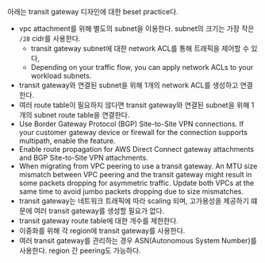 아래는 transit gateway 디자인에 대한 beset practice다.
- vpc attachment를 위해 별도의 subnet을 이용한다. subnet의 크기는 가장 작은 `/28` cidr를 사용한다.
    - transit gateway subnet에 대한 network ACL를 통해 트래픽을 제어할 수 있다,
    - Depending on your traffic flow, you can apply network ACLs to your workload subnets.
- transit gateway와 연결된 subnet을 위해 1개의 network ACL를 생성하고 연결한다.
- 여러 route table이 필요하지 않다면 transit gateway와 연결된 subnet을 위해 1개의 subnet route table을 연결한다.
- Use Border Gateway Protocol (BGP) Site-to-Site VPN connections. If your customer gateway device or firewall for the connection supports multipath, enable the feature.
- Enable route propagation for AWS Direct Connect gateway attachments and BGP Site-to-Site VPN attachments.
- When migrating from VPC peering to use a transit gateway. An MTU size mismatch between VPC peering and the transit gateway might result in some packets dropping for asymmetric traffic. Update both VPCs at the same time to avoid jumbo packets dropping due to size mismatches.
- transit gateway는 네트워크 트래픽에 따라 scaling 되며, 고가용성을 제공하기 떄문에 여러 transit gateway를 생성할 필요가 없다.
- transit gateway route table에 대한 개수를 제한한다.
- 이중화를 위해 각 region에 transit gateway를 사용한다.
- 여러 transit gateway를 관리하는 경우 ASN(Autonomous System Number)를 사용한다. region 간 peering도 가능하다.
